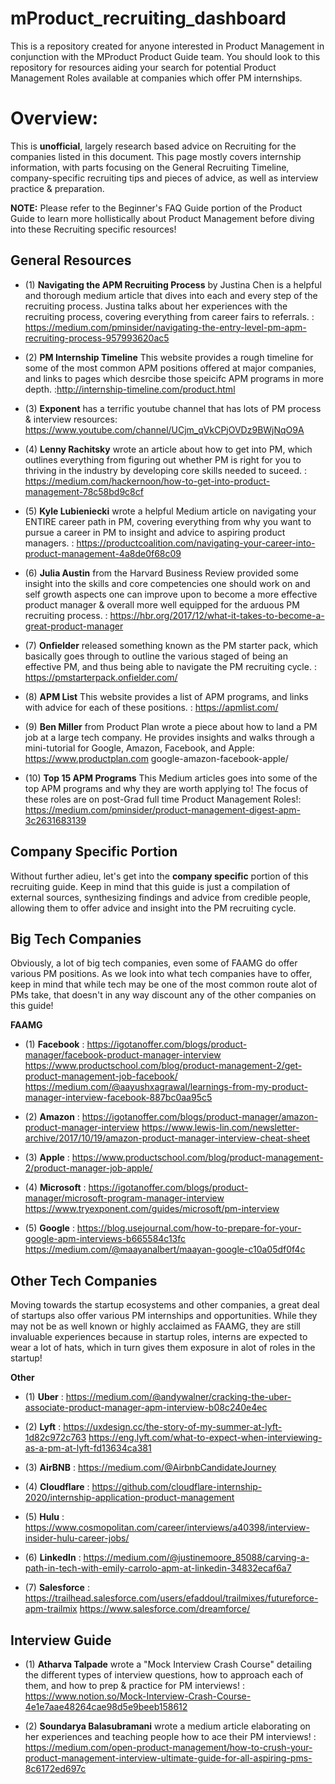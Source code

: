 # mProduct_recruiting_dashboard
This is a repository created for anyone interested in Product Management in conjunction with the MProduct Product Guide team. You should look to this repository for resources aiding your search for potential Product Management Roles available at companies which offer PM internships.  

# Overview:

This is **unofficial**, largely research based advice on Recruiting for the companies listed in this document. This page mostly covers internship information, with parts focusing on the General Recruiting Timeline, company-specific recruiting tips and pieces of advice, as well as interview practice & preparation. 

**NOTE:** Please refer to the Beginner's FAQ Guide portion of the Product Guide to learn more hollistically about Product Management before diving into these Recruiting specific resources!

## General Resources

* (1) **Navigating the APM Recruiting Process** by Justina Chen is a helpful and thorough medium article that dives into each and every step of the recruiting process. Justina talks about her experiences with the recruiting process, covering everything from career fairs to referrals. : https://medium.com/pminsider/navigating-the-entry-level-pm-apm-recruiting-process-957993620ac5

* (2) **PM Internship Timeline** This website provides a rough timeline for some of the most common APM positions offered at major companies, and links to pages which desrcibe those speicifc APM programs in more depth. :http://internship-timeline.com/product.html

* (3) **Exponent** has a terrific youtube channel that has lots of PM process & interview resources: https://www.youtube.com/channel/UCjm_qVkCPjOVDz9BWjNqO9A

* (4) **Lenny Rachitsky** wrote an article about how to get into PM, which outlines everything from figuring out whether PM is right for you to thriving in the industry by developing core skills needed to suceed. : https://medium.com/hackernoon/how-to-get-into-product-management-78c58bd9c8cf

* (5) **Kyle Lubieniecki** wrote a helpful Medium article on navigating your ENTIRE career path in PM, covering everything from why you want to pursue a career in PM to insight and advice to aspiring product managers. : https://productcoalition.com/navigating-your-career-into-product-management-4a8de0f68c09

* (6) **Julia Austin** from the Harvard Business Review provided some insight into the skills and core competencies one should work on and self growth aspects one can improve upon to become a more effective product manager & overall more well equipped for the arduous PM recruiting process. : https://hbr.org/2017/12/what-it-takes-to-become-a-great-product-manager

* (7) **Onfielder** released something known as the PM starter pack, which basically goes through to outline the various staged of being an effective PM, and thus being able to navigate the PM recruiting cycle. : https://pmstarterpack.onfielder.com/

* (8) **APM List** This website provides a list of APM programs, and links with advice for each of these positions. :  https://apmlist.com/

* (9) **Ben Miller** from Product Plan wrote a piece about how to land a PM job at a large tech company. He provides insights and walks through a mini-tutorial for Google, Amazon, Facebook, and Apple: https://www.productplan.com google-amazon-facebook-apple/

* (10) **Top 15 APM Programs** This Medium articles goes into some of the top APM programs and why they are worth applying to! The focus of these roles are on post-Grad full time Product Management Roles!: https://medium.com/pminsider/product-management-digest-apm-3c2631683139






## Company Specific Portion
Without further adieu, let's get into the **company specific** portion of this recruiting guide. Keep in mind that this guide is just a compilation of external sources, synthesizing findings and advice from credible people, allowing them to offer advice and insight into the PM recruiting cycle. 

## Big Tech Companies
Obviously, a lot of big tech companies, even some of FAAMG do offer various PM positions. As we look into what tech companies have to offer, keep in mind that while tech may be one of the most common route alot of PMs take, that doesn't in any way discount any of the other companies on this guide!

**FAAMG**
* (1) **Facebook**  : https://igotanoffer.com/blogs/product-manager/facebook-product-manager-interview
                      https://www.productschool.com/blog/product-management-2/get-product-management-job-facebook/
                      https://medium.com/@aayushxagrawal/learnings-from-my-product-manager-interview-facebook-887bc0aa95c5

* (2) **Amazon** : https://igotanoffer.com/blogs/product-manager/amazon-product-manager-interview
                   https://www.lewis-lin.com/newsletter-archive/2017/10/19/amazon-product-manager-interview-cheat-sheet

* (3) **Apple** : https://www.productschool.com/blog/product-management-2/product-manager-job-apple/

* (4) **Microsoft** : https://igotanoffer.com/blogs/product-manager/microsoft-program-manager-interview
                      https://www.tryexponent.com/guides/microsoft/pm-interview

* (5) **Google** : https://blog.usejournal.com/how-to-prepare-for-your-google-apm-interviews-b665584c13fc
https://medium.com/@maayanalbert/maayan-google-c10a05df0f4c



## Other Tech Companies
Moving towards the startup ecosystems and other companies, a great deal of startups also offer various PM internships and opportunities. While they may not be as well known or highly acclaimed as FAAMG, they are still invaluable experiences because in startup roles, interns are expected to wear a lot of hats, which in turn gives them exposure in alot of roles in the startup!

**Other**
* (1) **Uber**  : https://medium.com/@andywalner/cracking-the-uber-associate-product-manager-apm-interview-b08c240e4ec

* (2) **Lyft** : https://uxdesign.cc/the-story-of-my-summer-at-lyft-1d82c972c763
                 https://eng.lyft.com/what-to-expect-when-interviewing-as-a-pm-at-lyft-fd13634ca381

* (3) **AirBNB** : https://medium.com/@AirbnbCandidateJourney

* (4) **Cloudflare** : https://github.com/cloudflare-internship-2020/internship-application-product-management

* (5) **Hulu**  : https://www.cosmopolitan.com/career/interviews/a40398/interview-insider-hulu-career-jobs/

* (6) **LinkedIn**  :   https://medium.com/@justinemoore_85088/carving-a-path-in-tech-with-emily-carrolo-apm-at-linkedin-34832ecaf6a7

* (7) **Salesforce**  : https://trailhead.salesforce.com/users/efaddoul/trailmixes/futureforce-apm-trailmix
                        https://www.salesforce.com/dreamforce/







## Interview Guide

* (1) **Atharva Talpade** wrote a "Mock Interview Crash Course" detailing the different types of interview questions, how to approach each of them, and how to prep & practice for PM interviews! : https://www.notion.so/Mock-Interview-Crash-Course-4e1e7aae48264cae98d5e9beeb158612

* (2) **Soundarya Balasubramani** wrote a medium article elaborating on her experiences and teaching people how to ace their PM interviews! : https://medium.com/open-product-management/how-to-crush-your-product-management-interview-ultimate-guide-for-all-aspiring-pms-8c6172ed697c
